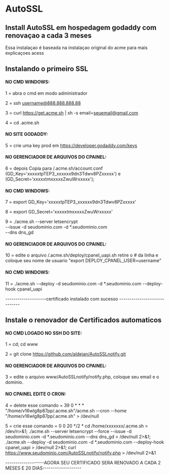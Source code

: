 # AutoSSL
## Install AutoSSL em hospedagem godaddy com renovaçao a cada 3 meses

Essa instalaçao é baseada na instalaçao original do acme
para mais explicaçoes acess 

## Instalando o primeiro SSL
#### NO CMD WINDOWS:

1 = abra o cmd em modo administrador

2 = ssh username@888.888.888.88

3 = curl https://get.acme.sh | sh -s email=seuemail@gmail.com

4 = cd .acme.sh
#### NO SITE GODADDY:
5 = crie uma key prod em https://developer.godaddy.com/keys 
#### NO GERENCIADOR DE ARQUIVOS DO CPAINEL:
6 = depois Copia para /.acme.sh/account.conf (GD_Key='xxxxxtpTEP3_xxxxxx9dn3Tdwv8PZxxxxx') e (GD_Secret='xxxxxtmxxxxxZwuWrxxxxx');
#### NO CMD WINDOWS:
7 = export GD_Key='xxxxxtpTEP3_xxxxxx9dn3Tdwv8PZxxxxx'

8 = export GD_Secret='xxxxxtmxxxxxZwuWrxxxxx'


9 = ./acme.sh --server letsencrypt  \
     --issue  -d  seudominio.com -d  *.seudominio.com \
     --dns dns_gd
#### NO GERENCIADOR DE ARQUIVOS DO CPAINEL:
10 = edite o arquivo /.acme.sh/deploy/cpanel_uapi.sh retire o # da linha e coloque seu nome de usuario "export DEPLOY_CPANEL_USER=username"

#### NO CMD WINDOWS:
11 = ./acme.sh --deploy -d seudominio.com -d *.seudominio.com --deploy-hook cpanel_uapi

--------------------certificado instalado com sucesso -----------------------------

## Instale o renovador de Certificados automaticos
#### NO CMD LOGADO NO SSH DO SITE:
1 = cd; cd www

2 = git clone https://github.com/aldejan/AutoSSLnotify.git

#### NO GERENCIADOR DE ARQUIVOS DO CPAINEL:
3 = edite o arquivo www/AutoSSLnotify/notify.php, coloque seu email e o dominio.

#### NO CPAINEL EDITE O CRON:

4 = delete esse comando =  39	0	*	*	*	"/home/v16wlg8p87pp/.acme.sh"/acme.sh --cron --home "/home/v16wlg8p87pp/.acme.sh" > /dev/null

5 = crie esse comando  = 0	0	20	*/2	* cd /home/xxxxxxx/.acme.sh > /dev/n>&1; ./acme.sh --server letsencrypt --force --issue -d seudominio.com -d *.seudominio.com --dns dns_gd > /dev/null 2>&1; ./acme.sh --deploy -d seudominio.com -d *.seudominio.com --deploy-hook cpanel_uapi > /dev/null 2>&1; curl https://www.seudominio.com/AutoSSLnotify/notify.php > /dev/null 2>&1

-------------------AGORA SEU CERTIFICADO SERA RENOVADO A CADA 2 MESES E 20 DIAS-------------------

